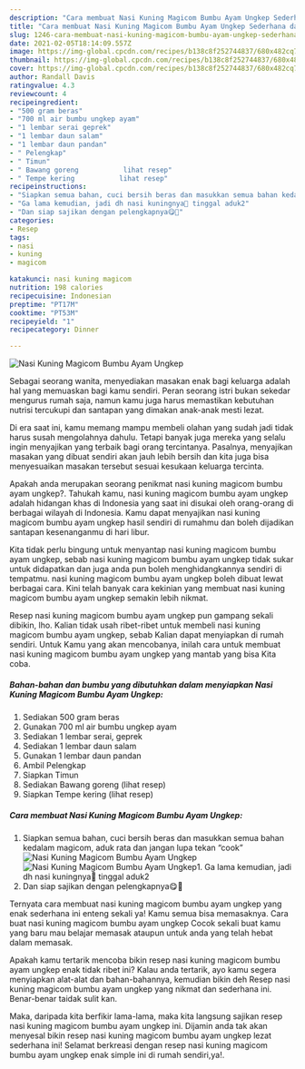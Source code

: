 ```yaml
---
description: "Cara membuat Nasi Kuning Magicom Bumbu Ayam Ungkep Sederhana dan Mudah Dibuat"
title: "Cara membuat Nasi Kuning Magicom Bumbu Ayam Ungkep Sederhana dan Mudah Dibuat"
slug: 1246-cara-membuat-nasi-kuning-magicom-bumbu-ayam-ungkep-sederhana-dan-mudah-dibuat
date: 2021-02-05T18:14:09.557Z
image: https://img-global.cpcdn.com/recipes/b138c8f252744837/680x482cq70/nasi-kuning-magicom-bumbu-ayam-ungkep-foto-resep-utama.jpg
thumbnail: https://img-global.cpcdn.com/recipes/b138c8f252744837/680x482cq70/nasi-kuning-magicom-bumbu-ayam-ungkep-foto-resep-utama.jpg
cover: https://img-global.cpcdn.com/recipes/b138c8f252744837/680x482cq70/nasi-kuning-magicom-bumbu-ayam-ungkep-foto-resep-utama.jpg
author: Randall Davis
ratingvalue: 4.3
reviewcount: 4
recipeingredient:
- "500 gram beras"
- "700 ml air bumbu ungkep ayam"
- "1 lembar serai geprek"
- "1 lembar daun salam"
- "1 lembar daun pandan"
- " Pelengkap"
- " Timun"
- " Bawang goreng           lihat resep"
- " Tempe kering           lihat resep"
recipeinstructions:
- "Siapkan semua bahan, cuci bersih beras dan masukkan semua bahan kedalam magicom, aduk rata dan jangan lupa tekan “cook”"
- "Ga lama kemudian, jadi dh nasi kuningnya🥰 tinggal aduk2"
- "Dan siap sajikan dengan pelengkapnya😋🙏"
categories:
- Resep
tags:
- nasi
- kuning
- magicom

katakunci: nasi kuning magicom 
nutrition: 198 calories
recipecuisine: Indonesian
preptime: "PT17M"
cooktime: "PT53M"
recipeyield: "1"
recipecategory: Dinner

---
```



![Nasi Kuning Magicom Bumbu Ayam Ungkep](https://img-global.cpcdn.com/recipes/b138c8f252744837/680x482cq70/nasi-kuning-magicom-bumbu-ayam-ungkep-foto-resep-utama.jpg)

Sebagai seorang wanita, menyediakan masakan enak bagi keluarga adalah hal yang memuaskan bagi kamu sendiri. Peran seorang istri bukan sekedar mengurus rumah saja, namun kamu juga harus memastikan kebutuhan nutrisi tercukupi dan santapan yang dimakan anak-anak mesti lezat.

Di era  saat ini, kamu memang mampu membeli olahan yang sudah jadi tidak harus susah mengolahnya dahulu. Tetapi banyak juga mereka yang selalu ingin menyajikan yang terbaik bagi orang tercintanya. Pasalnya, menyajikan masakan yang dibuat sendiri akan jauh lebih bersih dan kita juga bisa menyesuaikan masakan tersebut sesuai kesukaan keluarga tercinta. 



Apakah anda merupakan seorang penikmat nasi kuning magicom bumbu ayam ungkep?. Tahukah kamu, nasi kuning magicom bumbu ayam ungkep adalah hidangan khas di Indonesia yang saat ini disukai oleh orang-orang di berbagai wilayah di Indonesia. Kamu dapat menyajikan nasi kuning magicom bumbu ayam ungkep hasil sendiri di rumahmu dan boleh dijadikan santapan kesenanganmu di hari libur.

Kita tidak perlu bingung untuk menyantap nasi kuning magicom bumbu ayam ungkep, sebab nasi kuning magicom bumbu ayam ungkep tidak sukar untuk didapatkan dan juga anda pun boleh menghidangkannya sendiri di tempatmu. nasi kuning magicom bumbu ayam ungkep boleh dibuat lewat berbagai cara. Kini telah banyak cara kekinian yang membuat nasi kuning magicom bumbu ayam ungkep semakin lebih nikmat.

Resep nasi kuning magicom bumbu ayam ungkep pun gampang sekali dibikin, lho. Kalian tidak usah ribet-ribet untuk membeli nasi kuning magicom bumbu ayam ungkep, sebab Kalian dapat menyiapkan di rumah sendiri. Untuk Kamu yang akan mencobanya, inilah cara untuk membuat nasi kuning magicom bumbu ayam ungkep yang mantab yang bisa Kita coba.

<!--inarticleads1-->

##### Bahan-bahan dan bumbu yang dibutuhkan dalam menyiapkan Nasi Kuning Magicom Bumbu Ayam Ungkep:

1. Sediakan 500 gram beras
1. Gunakan 700 ml air bumbu ungkep ayam
1. Sediakan 1 lembar serai, geprek
1. Sediakan 1 lembar daun salam
1. Gunakan 1 lembar daun pandan
1. Ambil  Pelengkap
1. Siapkan  Timun
1. Sediakan  Bawang goreng           (lihat resep)
1. Siapkan  Tempe kering           (lihat resep)




<!--inarticleads2-->

##### Cara membuat Nasi Kuning Magicom Bumbu Ayam Ungkep:

1. Siapkan semua bahan, cuci bersih beras dan masukkan semua bahan kedalam magicom, aduk rata dan jangan lupa tekan “cook”
<img src="https://img-global.cpcdn.com/steps/c9a2233694378099/160x128cq70/nasi-kuning-magicom-bumbu-ayam-ungkep-langkah-memasak-1-foto.jpg" alt="Nasi Kuning Magicom Bumbu Ayam Ungkep"><img src="https://img-global.cpcdn.com/steps/7b882e4fc65131a6/160x128cq70/nasi-kuning-magicom-bumbu-ayam-ungkep-langkah-memasak-1-foto.jpg" alt="Nasi Kuning Magicom Bumbu Ayam Ungkep">1. Ga lama kemudian, jadi dh nasi kuningnya🥰 tinggal aduk2
1. Dan siap sajikan dengan pelengkapnya😋🙏




Ternyata cara membuat nasi kuning magicom bumbu ayam ungkep yang enak sederhana ini enteng sekali ya! Kamu semua bisa memasaknya. Cara buat nasi kuning magicom bumbu ayam ungkep Cocok sekali buat kamu yang baru mau belajar memasak ataupun untuk anda yang telah hebat dalam memasak.

Apakah kamu tertarik mencoba bikin resep nasi kuning magicom bumbu ayam ungkep enak tidak ribet ini? Kalau anda tertarik, ayo kamu segera menyiapkan alat-alat dan bahan-bahannya, kemudian bikin deh Resep nasi kuning magicom bumbu ayam ungkep yang nikmat dan sederhana ini. Benar-benar taidak sulit kan. 

Maka, daripada kita berfikir lama-lama, maka kita langsung sajikan resep nasi kuning magicom bumbu ayam ungkep ini. Dijamin anda tak akan menyesal bikin resep nasi kuning magicom bumbu ayam ungkep lezat sederhana ini! Selamat berkreasi dengan resep nasi kuning magicom bumbu ayam ungkep enak simple ini di rumah sendiri,ya!.

